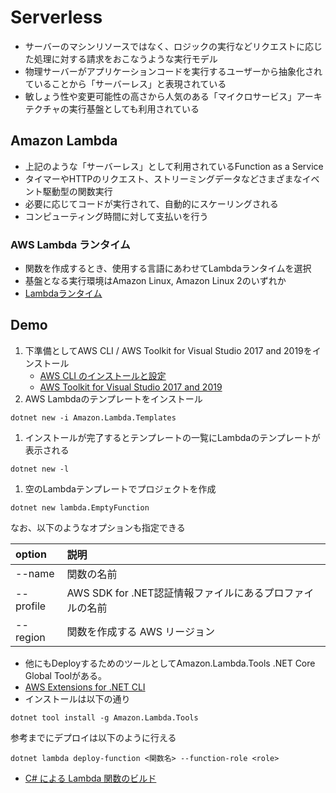 # Serverless

* サーバーのマシンリソースではなく、ロジックの実行などリクエストに応じた処理に対する請求をおこなうような実行モデル
* 物理サーバーがアプリケーションコードを実行するユーザーから抽象化されていることから「サーバーレス」と表現されている
* 敏しょう性や変更可能性の高さから人気のある「マイクロサービス」アーキテクチャの実行基盤としても利用されている

## Amazon Lambda

* 上記のような「サーバーレス」として利用されているFunction as a Service
* タイマーやHTTPのリクエスト、ストリーミングデータなどさまざまなイベント駆動型の関数実行
* 必要に応じてコードが実行されて、自動的にスケーリングされる
* コンピューティング時間に対して支払いを行う

### AWS Lambda ランタイム

* 関数を作成するとき、使用する言語にあわせてLambdaランタイムを選択
* 基盤となる実行環境はAmazon Linux, Amazon Linux 2のいずれか
* [Lambdaランタイム](https://docs.aws.amazon.com/ja_jp/lambda/latest/dg/lambda-runtimes.html)

## Demo

1. 下準備としてAWS CLI / AWS Toolkit for Visual Studio 2017 and 2019をインストール
   * [AWS CLI のインストールと設定](https://docs.aws.amazon.com/ja_jp/streams/latest/dev/kinesis-tutorial-cli-installation.html)
   * [AWS Toolkit for Visual Studio 2017 and 2019](https://marketplace.visualstudio.com/items?itemName=AmazonWebServices.AWSToolkitforVisualStudio2017)
2. AWS Lambdaのテンプレートをインストール

``` commandline
dotnet new -i Amazon.Lambda.Templates
```

1. インストールが完了するとテンプレートの一覧にLambdaのテンプレートが表示される

``` commandline
dotnet new -l
```

1. 空のLambdaテンプレートでプロジェクトを作成

``` commandline 
dotnet new lambda.EmptyFunction
```

なお、以下のようなオプションも指定できる

|option|説明|
|:-|:-|
|--name|関数の名前|
|--profile|AWS SDK for .NET認証情報ファイルにあるプロファイルの名前|
|--region|関数を作成する AWS リージョン|

* 他にもDeployするためのツールとしてAmazon.Lambda.Tools .NET Core Global Toolがある。
* [AWS Extensions for .NET CLI](https://github.com/aws/aws-extensions-for-dotnet-cli)
* インストールは以下の通り

``` commandline
dotnet tool install -g Amazon.Lambda.Tools
```

参考までにデプロイは以下のように行える

``` commandline
dotnet lambda deploy-function <関数名> --function-role <role>
```

* [C# による Lambda 関数のビルド](https://docs.aws.amazon.com/ja_jp/lambda/latest/dg/dotnet-programming-model.html)
